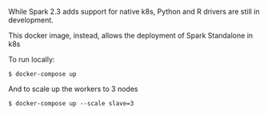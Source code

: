 While Spark 2.3 adds support for native k8s, Python and R drivers are still in development.

This docker image, instead, allows the deployment of Spark Standalone in k8s

To run locally:
```
$ docker-compose up
```

And to scale up the workers to 3 nodes
```
$ docker-compose up --scale slave=3
```
